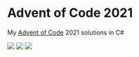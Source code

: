 # Advent of Code 2021

My [Advent of Code](https://adventofcode.com/2021) 2021 solutions in C#

![](https://img.shields.io/badge/day%20📅-12-blue) ![](https://img.shields.io/badge/stars%20⭐-24-yellow) ![](https://img.shields.io/badge/days%20completed-12-red)	
